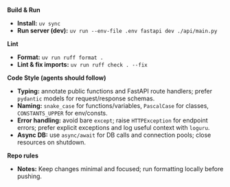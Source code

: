 **Build & Run**
- **Install:** `uv sync`
- **Run server (dev):** `uv run --env-file .env fastapi dev ./api/main.py`

**Lint**
- **Format:** `uv run ruff format .`
- **Lint & fix imports:** `uv run ruff check . --fix`

**Code Style (agents should follow)**
- **Typing:** annotate public functions and FastAPI route handlers; prefer `pydantic` models for request/response schemas.
- **Naming:** `snake_case` for functions/variables, `PascalCase` for classes, `CONSTANTS_UPPER` for env/consts.
- **Error handling:** avoid bare `except`; raise `HTTPException` for endpoint errors; prefer explicit exceptions and log useful context with `loguru`.
- **Async DB:** use `async/await` for DB calls and connection pools; close resources on shutdown.

**Repo rules**
- **Notes:** Keep changes minimal and focused; run formatting locally before pushing.
